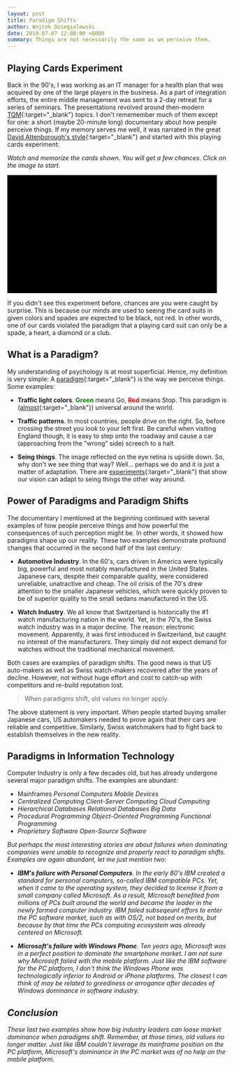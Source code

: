 ```yaml
---
layout: post
title: Paradigm Shifts
author: Wojtek Dziegielewski
date: 2019-07-07 12:00:00 +0000
summary: Things are not necessarily the same as we perceive them.
---
```


## Playing Cards Experiment

Back in the 90's, I was working as an IT manager for a health plan that was acquired by one of the large players in the business. As a part of integration efforts, the entire middle management was sent to a 2-day retreat for a series of seminars. The presentations revolved around then-modern [TQM](https://en.wikipedia.org/wiki/Total_quality_management){:target="_blank"} topics. I don't rememember much of them except for one: a short (maybe 20-minute long) documentary about how people perceive things. If my memory serves me well, it was narrated in the great [David Attenborough's style](https://www.youtube.com/watch?v=enu-qR0H_uk){:target="_blank"} and started with this playing cards experiment:

*Watch and memorize the cards shown. You will get a few chances. Click on the image to start.*

<!-- A bit of trickiness here: iframe is overlaid with a picture to avoid spoiling the surprise.
     Note that youtube does not allow playing w/o title "Red Spade Experiment" while dailymotion's
     thumbnail reveals the red spade card. Hence, we're combining the video from dailymotion with
     the thumbnail from youtube.
     Notice that the player cannot be resized once video has started.
     Also notice on Safari, the autoplay does not work, which spoils the surprise. -->

<div onclick="play();" id="vidwrap" style="height:56.25vw; max-height:270px; max-width:480px;background: black url('https://img.youtube.com/vi/yFYBY_YUH5I/hqdefault.jpg') no-repeat center;overflow:hidden;cursor:pointer;"></div>
<script type="text/javascript">
    function play(){
        var vidwrap = document.getElementById('vidwrap');
        vidwrap.style.backgroundImage = "none";
        vidwrap.innerHTML = '<iframe frameborder="0" width="' + vidwrap.offsetWidth + '" height="' + vidwrap.offsetHeight + '" src="https://www.dailymotion.com/embed/video/x2pxpnc?ui-start-screen-info=0&ui-logo=0&queue-enable=0&autoplay=1&mute=0" allowfullscreen allow="autoplay"></iframe>';
    }
</script>
<p/>

If you didn't see this experiment before, chances are you were caught by surprise. This is because our minds are used to seeing the card suits in given colors and spades are expected to be black, not red. In other words, one of our cards violated the paradigm that a playing card suit can only be a spade, a heart, a diamond or a club.

## What is a Paradigm?

My understanding of psychology is at most superficial. Hence, my definition is very simple: A [paradigm](https://www.vocabulary.com/dictionary/paradigm){:target="_blank"} is the way we perceive things. Some examples:

* **Traffic light colors**. <span style="color:green">**Green**</span> means Go, <span style="color:red">**Red**</span> means Stop. This paradigm is ([almost](https://www.rd.com/culture/heres-japan-blue-traffic-lights/){:target="_blank"}) universal around the world.

* **Traffic patterns**. In most countries, people drive on the right. So, before crossing the street you look to your left first. Be careful when visiting England though, it is easy to step onto the roadway and cause a car (approaching from the "wrong" side) screech to a halt.

* **Seing things**. The image reflected on the eye retina is upside down. So, why don't we see thing that way? Well... perhaps we do and it is just a matter of adaptation. There are [experiments](https://www.theguardian.com/education/2012/nov/12/improbable-research-seeing-upside-down){:target="_blank"}  that show our vision can adapt to seing things the other way around.

## Power of Paradigms and Paradigm Shifts

 The documentary I mentioned at the beginning continued with several examples of how people perceive things and how powerful the consequences of such perception might be. In other words, it showed how paradigms shape up our reality. These two examples demonstrate profound changes that occurred in the second half of the last century:

* **Automotive Industry**. In the 60's, cars driven in America were typically big, powerful and most notably manufactured in the United States. Japanese cars, despite their comparable quality, were considered unreliable, unatractive and cheap. The oil crisis of the 70's drew attention to the smaller Japanese vehicles, which were quickly proven to be of superior quality to the small sedans manufactured in the US.

* **Watch Industry**. We all know that Switzerland is historically the #1 watch manufacturing nation in the world. Yet, in the 70's, the Swiss watch industry was in a major decline. The reason: electronic movement. Apparently, it was first introduced in Switzerland, but caught no interest of the manufacturers. They simply did not expect demand for watches without the traditional mechanical movement.

Both cases are examples of paradigm shifts. The good news is that US auto-makers as well as Swiss watch-makers recovered after the years of decline. However, not without huge effort and cost to catch-up with competitors and re-build reputation lost.

> When paradigms shift, old values no longer apply.

The above statement is very important. When people started buying smaller Japanese cars, US automakers needed to prove again that their cars are reliable and competitive. Similarly,  Swiss watchmakers had to fight back to establish themselves in the new reality.

## Paradigms in Information Technology

Computer Industry is only a few decades old, but has already undergone several major paradigm shifts. The examples are abundant:

* Mainframes <i class="fas fa-arrow-right"/> Personal Computers <i class="fas fa-arrow-right"/> Mobile Devices
* Centralized Computing <i class="fas fa-arrow-right"/> Client-Server Computing <i class="fas fa-arrow-right"/> Cloud Computing
* Hierarchical Databases <i class="fas fa-arrow-right"/> Relational Databases <i class="fas fa-arrow-right"/> Big Data
* Procedural Programming <i class="fas fa-arrow-right"/> Object-Oriented Programming <i class="fas fa-arrow-right"/> Functional Programming
* Proprietary Software <i class="fas fa-arrow-right"/> Open-Source Software

But perhaps the most interesting stories are about failures when dominating companies were unable to recognize and properly react to paradigm shifts. Examples are again abundant, let me just mention two:

* **IBM's failure with Personal Computers**. In the early 80's IBM created a standard for personal computers, so-called IBM compatible PCs. Yet, when it came to the operating system, they decided to license it from a small company called Microsoft. As a result, Microsoft benefited from millions of PCs built around the world and became the leader in the newly formed computer industry. IBM failed subseqeunt effors to enter the PC software market, such as with OS/2, not based on merits, but because by that time the PCs computing ecosystem was already centered on Microsoft.

* **Microsoft's failure with Windows Phone**. Ten years ago, Microsoft was in a perfect position to dominate the smartphone market. I am not sure why Microsoft failed with the mobile platform. Just like the IBM software for the PC platform, I don't think the Windows Phone was technologically inferior to Android or iPhone platforms. The closest I can think of may be related to greediness or arrogance after decades of Windows dominance in software industry.

## Conclusion

These last two examples show how big industry leaders can loose market dominance when paradigms shift. Remember, at those times, old values no longer matter. Just like IBM couldn't leverage its mainframe position on the PC platform, Microsoft's dominance in the PC market was of no help on the mobile platform.
